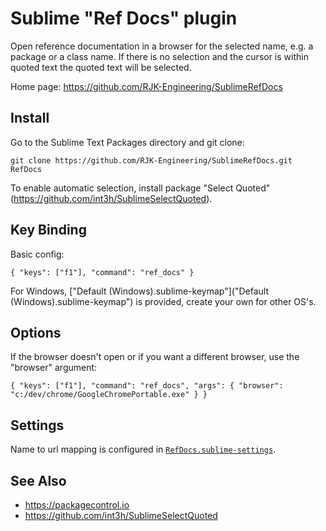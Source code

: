 # Sublime "Ref Docs" plugin

Open reference documentation in a browser for the selected name, e.g. a package or a class name. If there is no selection and the cursor is within quoted text the quoted text will be selected.

Home page: https://github.com/RJK-Engineering/SublimeRefDocs

## Install

Go to the Sublime Text Packages directory and git clone:

`git clone https://github.com/RJK-Engineering/SublimeRefDocs.git RefDocs`

To enable automatic selection, install package "Select Quoted" (https://github.com/int3h/SublimeSelectQuoted).

## Key Binding

Basic config:

`{ "keys": ["f1"], "command": "ref_docs" }`

For Windows, ["Default (Windows).sublime-keymap"]("Default (Windows).sublime-keymap") is provided, create your own for other OS's.

## Options

If the browser doesn't open or if you want a different browser, use the "browser" argument:

`{ "keys": ["f1"], "command": "ref_docs", "args": { "browser": "c:/dev/chrome/GoogleChromePortable.exe" } }`

## Settings

Name to url mapping is configured in [`RefDocs.sublime-settings`](RefDocs.sublime-settings).

## See Also

* https://packagecontrol.io
* https://github.com/int3h/SublimeSelectQuoted
